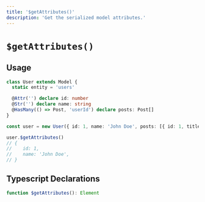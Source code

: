 ```yaml
---
title: '$getAttributes()'
description: 'Get the serialized model attributes.'
---
```


# `$getAttributes()`

## Usage

````ts
class User extends Model {
  static entity = 'users'

  @Attr('') declare id: number
  @Str('') declare name: string
  @HasMany(() => Post, 'userId') declare posts: Post[]
}

const user = new User({ id: 1, name: 'John Doe', posts: [{ id: 1, title: 'Merry Christmas' }] })

user.$getAttributes()
// {
//    id: 1,
//    name: 'John Doe',
// }
````

## Typescript Declarations
````ts
function $getAttributes(): Element
````
